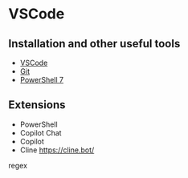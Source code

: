 # VSCode

## Installation and other useful tools

- [VSCode](https://code.visualstudio.com/download)
- [Git](https://git-scm.com/downloads)
- [PowerShell 7](https://github.com/PowerShell/PowerShell/releases)

## Extensions

- PowerShell
- Copilot Chat
- Copilot
- Cline https://cline.bot/

regex